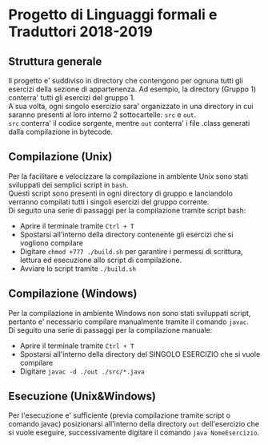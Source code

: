 # Progetto di Linguaggi formali e Traduttori 2018-2019
## Struttura generale
Il progetto e' suddiviso in directory che contengono per ognuna tutti gli esercizi della sezione di appartenenza. Ad esempio, la directory (Gruppo 1) conterra' tutti gli esercizi del gruppo 1.  
A sua volta, ogni singolo esercizio sara' organizzato in una directory in cui saranno presenti al loro interno 2 sottocartelle: `src` e `out`.   
`src` conterra' il codice sorgente, mentre `out` conterra' i file .class generati dalla compilazione in bytecode.  

## Compilazione (Unix)
Per la facilitare e velocizzare la compilazione in ambiente Unix sono stati sviluppati dei semplici script in `bash`.  
Questi script sono presenti in ogni directory di gruppo e lanciandolo verranno compilati tutti i singoli esercizi del gruppo corrente.   
Di seguito una serie di passaggi per la compilazione tramite script bash:
  * Aprire il terminale tramite `Ctrl + T`
  * Spostarsi all'interno della directory contenente gli esercizi che si vogliono compilare
  * Digitare `chmod +777 ./build.sh` per garantire i permessi di scrittura, lettura ed esecuzione allo script di compilazione.
  * Avviare lo script tramite `./build.sh`

## Compilazione (Windows)
Per la compilazione in ambiente Windows non sono stati sviluppati script, pertanto e' necessario compilare manualmente tramite il comando `javac`.  
Di seguito una serie di passaggi per la compilazione manuale:
  * Aprire il terminale tramite `Ctrl + T`
  * Spostarsi all'interno della directory del SINGOLO ESERCIZIO che si vuole compilare
  * Digitare `javac -d ./out ./src/*.java`

## Esecuzione (Unix&Windows)
Per l'esecuzione e' sufficiente (previa compilazione tramite script o comando javac) posizionarsi all'interno della directory `out` dell'esercizio che si vuole eseguire, successivamente digitare il comando `java NomeEsercizio`.
